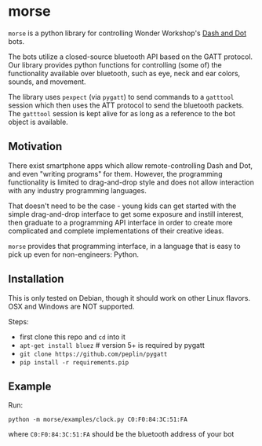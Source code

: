 # morse
`morse` is a python library for controlling Wonder Workshop's
[Dash and Dot](https://www.makewonder.com/?gclid=CPOO8bC8k8oCFdaRHwodPeMIZg) bots.

The bots utilize a closed-source bluetooth API based on the GATT protocol. Our library provides python functions
for controlling (some of) the functionality available over bluetooth, such as eye, neck and ear colors,
sounds, and movement.

The library uses `pexpect` (via `pygatt`) to send commands to a `gatttool` session which then uses the ATT protocol
to send the bluetooth packets. The `gatttool` session is kept alive for as long as a reference to the bot object is available.

## Motivation
There exist smartphone apps which allow remote-controlling Dash and Dot, and even "writing programs" for them.
However, the programming functionality is limited to drag-and-drop style and does not allow interaction with
any industry programming languages.

That doesn't need to be the case - young kids can get started with the simple
drag-and-drop interface to get some exposure and instill interest, then graduate to a programming API interface in order
to create more complicated and complete implementations of their creative ideas.

`morse` provides that programming interface, in a language that is easy to pick up even for non-engineers: Python.

## Installation
This is only tested on Debian, though it should work on other Linux flavors. OSX and Windows are NOT supported.

Steps:

 * first clone this repo and `cd` into it
 * `apt-get install bluez`  # version 5+ is required by pygatt
 * `git clone https://github.com/peplin/pygatt`
 * `pip install -r requirements.pip`

## Example
Run:

```
python -m morse/examples/clock.py C0:F0:84:3C:51:FA
```

where `C0:F0:84:3C:51:FA` should be the bluetooth address of your bot
